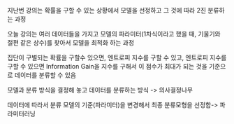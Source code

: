 지난번 강의는 확률을 구할 수 있는 상황에서 모델을 선정하고 그 것에 따라 2진 분류하는 과정

오늘 강의는 여러 데이터들을 가지고 모델의 파라미터(1차식이라고 했을 때, 기울기와 절편 같은 상수)를 찾아서 모델을 최적화 하는 과정

집단이 구별되는 확률을 구할수 있으면, 엔트로피 지수를 구할 수 있고, 엔트로피 지수를 구할 수 있으면 Information Gain을 지수를 구해서 이 점수가 최대가 되는 것을 기준으로 데이터를 분류할 수 있음

모델과 분류 방식을 결정해 놓고 데이터를 분류하는 방식 -> 의사결정나무



데이터에 따라서 분류 모델의 기준(파라미터)을 변경해서  최종 분류모형을 선정함-> 파라미터러닝







 

